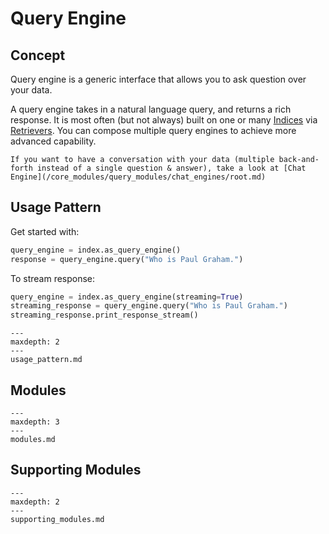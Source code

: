 # Query Engine

## Concept
Query engine is a generic interface that allows you to ask question over your data.

A query engine takes in a natural language query, and returns a rich response.
It is most often (but not always) built on one or many [Indices](/core_modules/data_modules/index/root.md) via [Retrievers](/core_modules/query_modules/retriever/root.md).
You can compose multiple query engines to achieve more advanced capability.

```{tip}
If you want to have a conversation with your data (multiple back-and-forth instead of a single question & answer), take a look at [Chat Engine](/core_modules/query_modules/chat_engines/root.md)  
```

## Usage Pattern
Get started with:
```python
query_engine = index.as_query_engine()
response = query_engine.query("Who is Paul Graham.")
```

To stream response:
```python
query_engine = index.as_query_engine(streaming=True)
streaming_response = query_engine.query("Who is Paul Graham.")
streaming_response.print_response_stream() 
```

```{toctree}
---
maxdepth: 2
---
usage_pattern.md
```


## Modules
```{toctree}
---
maxdepth: 3
---
modules.md
```


## Supporting Modules
```{toctree}
---
maxdepth: 2
---
supporting_modules.md
```